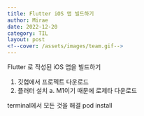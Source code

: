 ```yaml
---
title: Flutter iOS 앱 빌드하기
author: Mirae
date: 2022-12-20
category: TIL
layout: post
<!--cover: /assets/images/team.gif-->
---
```


Flutter 로 작성된 iOS 앱을 빌드하기 

1. 깃헙에서 프로젝트 다운로드
2. 플러터 설치 
    a. M1이기 때문에 로제타 다운로드 


terminal에서 모든 것을 해결 
pod install 
    

